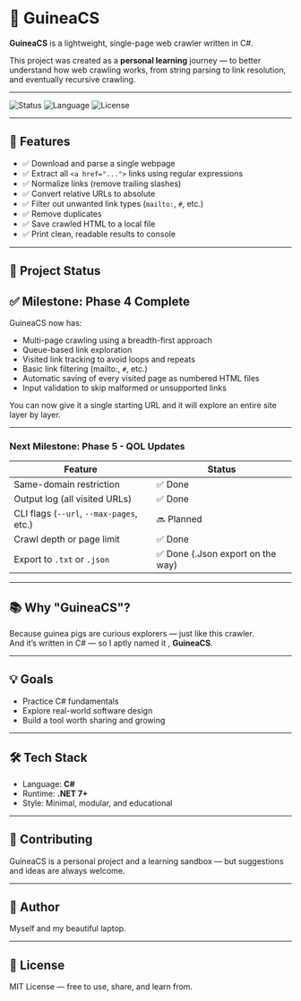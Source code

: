 # 🐹 GuineaCS

**GuineaCS** is a lightweight, single-page web crawler written in C#.

This project was created as a **personal learning** journey — to better understand how web crawling works, from string parsing to link resolution, and eventually recursive crawling.

---

![Status](https://img.shields.io/badge/status-in%20development-yellow)
![Language](https://img.shields.io/badge/language-C%23-blue)
![License](https://img.shields.io/badge/license-MIT-green)

---

## 🚀 Features

- ✅ Download and parse a single webpage
- ✅ Extract all `<a href="...">` links using regular expressions
- ✅ Normalize links (remove trailing slashes)
- ✅ Convert relative URLs to absolute
- ✅ Filter out unwanted link types (`mailto:`, `#`, etc.)
- ✅ Remove duplicates
- ✅ Save crawled HTML to a local file
- ✅ Print clean, readable results to console

---

## 🔧 Project Status

## ✅ Milestone: Phase 4 Complete

GuineaCS now has:
- Multi-page crawling using a breadth-first approach
- Queue-based link exploration
- Visited link tracking to avoid loops and repeats
- Basic link filtering (mailto:, `#`, etc.)
- Automatic saving of every visited page as numbered HTML files
- Input validation to skip malformed or unsupported links

You can now give it a single starting URL and it will explore an entire site layer by layer.

---

###  Next Milestone: Phase 5 - QOL Updates

| Feature                         | Status       |
|----------------------------------|--------------|
| Same-domain restriction          | ✅ Done |
| Output log (all visited URLs)   | ✅ Done |
| CLI flags (`--url`, `--max-pages`, etc.) | 🔜 Planned |
| Crawl depth or page limit       | ✅ Done |
| Export to `.txt` or `.json`     | ✅ Done (.Json export on the way) |


---

## 📚 Why "GuineaCS"?

Because guinea pigs are curious explorers — just like this crawler.  
And it’s written in C# — so I aptly named it , **GuineaCS**.

---

## 💡 Goals

- Practice C# fundamentals
- Explore real-world software design
- Build a tool worth sharing and growing

---

## 🛠 Tech Stack

- Language: **C#**
- Runtime: **.NET 7+**
- Style: Minimal, modular, and educational

---

## 🙌 Contributing

GuineaCS is a personal project and a learning sandbox — but suggestions and ideas are always welcome.

---

## 👤 Author

Myself and my beautiful laptop.

---

## 📝 License

MIT License — free to use, share, and learn from.

